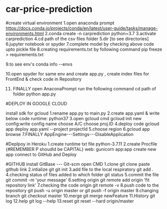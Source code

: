 # car-price-prediction


#create virtual environment
1.open anaconda prompt
https://docs.conda.io/projects/conda/en/latest/user-guide/tasks/manage-environments.html
2.conda create -n carprediction python=3.7
3.activate carprediction
4.cd path of the csv files folder
5.dir    [to see directories]
6.jupyter notebook   or spyder
7.complete model by checking above code upto pickle file
8.creating requirements.txt by following command
pip freeze > requirements.txt

9.to see env's
conda info --envs

10.open spyder for same env and create app.py , create index files for FrontEnd & check code in Repository

11. FINALLY open AnaconaPrompt run  the following command
cd path of folder
python app.py


#DEPLOY IN GOOGLE CLOUD

install sdk for gcloud
1.rename app.py to main.py
2.create app.yaml & write below code
runtime: python37
3.open gcloud cmd
gcloud init
new config:write config name
choose A/C
choose proj.ID
4.deploy code
gcloud app deploy app.yaml --project projectId
5.choose region
6.gcloud app browse
7.FINALLY AppEngine---Settings---DisableApplication


#Deplpoy in Heroku
1.create runtime txt file
python-3.7.11
2.create Procfile   {#REMEMBER P shoudld be CAPITAL}
web: gunicorn app:app
create new app
connect to GitHub and Deploy



#GITHUB
install GitBase --- Git-scm
open CMD
1.clone
git clone paste github link
2.intialize git
git init
3.add file to the local respiratory
git add .
4.checking status of files added to which folder
git status
5.commit the file
git commit -m 'your message'
6.setting origin
git remote add origin 'fit repository link'
7.checking the code origin
git remote -v
8.push code to the repository
git push -u origin master
or
git push -f origin master
9.changing branch
git checkout master
10.merge
git merge newFeature
11.History
git log
12.help
git log --help
13.reset
git reset --hard origin/master


